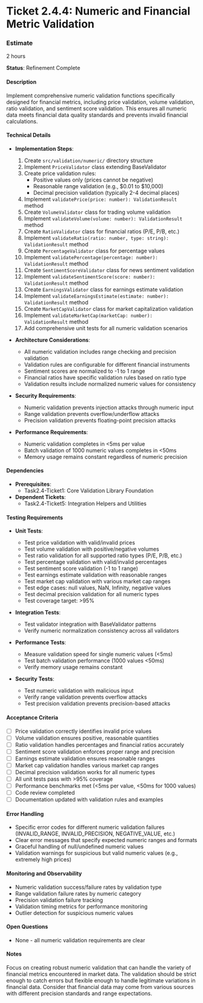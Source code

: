 # Ticket 2.4.4: Numeric and Financial Metric Validation

### Estimate
2 hours

**Status**: Refinement Complete

#### Description
Implement comprehensive numeric validation functions specifically designed for financial metrics, including price validation, volume validation, ratio validation, and sentiment score validation. This ensures all numeric data meets financial data quality standards and prevents invalid financial calculations.

#### Technical Details
- **Implementation Steps**:
  1. Create `src/validation/numeric/` directory structure
  2. Implement `PriceValidator` class extending BaseValidator
  3. Create price validation rules:
     - Positive values only (prices cannot be negative)
     - Reasonable range validation (e.g., $0.01 to $10,000)
     - Decimal precision validation (typically 2-4 decimal places)
  4. Implement `validatePrice(price: number): ValidationResult` method
  5. Create `VolumeValidator` class for trading volume validation
  6. Implement `validateVolume(volume: number): ValidationResult` method
  7. Create `RatioValidator` class for financial ratios (P/E, P/B, etc.)
  8. Implement `validateRatio(ratio: number, type: string): ValidationResult` method
  9. Create `PercentageValidator` class for percentage values
  10. Implement `validatePercentage(percentage: number): ValidationResult` method
  11. Create `SentimentScoreValidator` class for news sentiment validation
  12. Implement `validateSentimentScore(score: number): ValidationResult` method
  13. Create `EarningsValidator` class for earnings estimate validation
  14. Implement `validateEarningsEstimate(estimate: number): ValidationResult` method
  15. Create `MarketCapValidator` class for market capitalization validation
  16. Implement `validateMarketCap(marketCap: number): ValidationResult` method
  17. Add comprehensive unit tests for all numeric validation scenarios

- **Architecture Considerations**:
  - All numeric validation includes range checking and precision validation
  - Validation rules are configurable for different financial instruments
  - Sentiment scores are normalized to -1 to 1 range
  - Financial ratios have specific validation rules based on ratio type
  - Validation results include normalized numeric values for consistency

- **Security Requirements**:
  - Numeric validation prevents injection attacks through numeric input
  - Range validation prevents overflow/underflow attacks
  - Precision validation prevents floating-point precision attacks

- **Performance Requirements**:
  - Numeric validation completes in <5ms per value
  - Batch validation of 1000 numeric values completes in <50ms
  - Memory usage remains constant regardless of numeric precision

#### Dependencies
- **Prerequisites**:
  - Task2.4-Ticket1: Core Validation Library Foundation
- **Dependent Tickets**:
  - Task2.4-Ticket5: Integration Helpers and Utilities

#### Testing Requirements
- **Unit Tests**:
  - Test price validation with valid/invalid prices
  - Test volume validation with positive/negative volumes
  - Test ratio validation for all supported ratio types (P/E, P/B, etc.)
  - Test percentage validation with valid/invalid percentages
  - Test sentiment score validation (-1 to 1 range)
  - Test earnings estimate validation with reasonable ranges
  - Test market cap validation with various market cap ranges
  - Test edge cases: null values, NaN, Infinity, negative values
  - Test decimal precision validation for all numeric types
  - Test coverage target: >95%

- **Integration Tests**:
  - Test validator integration with BaseValidator patterns
  - Verify numeric normalization consistency across all validators

- **Performance Tests**:
  - Measure validation speed for single numeric values (<5ms)
  - Test batch validation performance (1000 values <50ms)
  - Verify memory usage remains constant

- **Security Tests**:
  - Test numeric validation with malicious input
  - Verify range validation prevents overflow attacks
  - Test precision validation prevents precision-based attacks

#### Acceptance Criteria
- [ ] Price validation correctly identifies invalid price values
- [ ] Volume validation ensures positive, reasonable quantities
- [ ] Ratio validation handles percentages and financial ratios accurately
- [ ] Sentiment score validation enforces proper range and precision
- [ ] Earnings estimate validation ensures reasonable ranges
- [ ] Market cap validation handles various market cap ranges
- [ ] Decimal precision validation works for all numeric types
- [ ] All unit tests pass with >95% coverage
- [ ] Performance benchmarks met (<5ms per value, <50ms for 1000 values)
- [ ] Code review completed
- [ ] Documentation updated with validation rules and examples

#### Error Handling
- Specific error codes for different numeric validation failures (INVALID_RANGE, INVALID_PRECISION, NEGATIVE_VALUE, etc.)
- Clear error messages that specify expected numeric ranges and formats
- Graceful handling of null/undefined numeric values
- Validation warnings for suspicious but valid numeric values (e.g., extremely high prices)

#### Monitoring and Observability
- Numeric validation success/failure rates by validation type
- Range validation failure rates by numeric category
- Precision validation failure tracking
- Validation timing metrics for performance monitoring
- Outlier detection for suspicious numeric values

#### Open Questions
- None - all numeric validation requirements are clear

#### Notes
Focus on creating robust numeric validation that can handle the variety of financial metrics encountered in market data. The validation should be strict enough to catch errors but flexible enough to handle legitimate variations in financial data. Consider that financial data may come from various sources with different precision standards and range expectations. 
